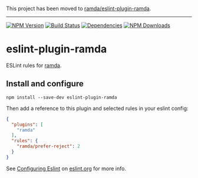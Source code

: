 This project has been moved to [ramda/eslint-plugin-ramda](https://github.com/ramda/eslint-plugin-ramda).


---------


[![NPM Version](https://img.shields.io/npm/v/eslint-plugin-ramda.svg?style=flat)](https://www.npmjs.org/package/eslint-plugin-ramda)
[![Build Status](https://img.shields.io/travis/lo1tuma/eslint-plugin-ramda/master.svg?style=flat)](https://travis-ci.org/lo1tuma/eslint-plugin-ramda)
[![Dependencies](http://img.shields.io/david/lo1tuma/eslint-plugin-ramda.svg?style=flat)](https://david-dm.org/lo1tuma/eslint-plugin-ramda)
[![NPM Downloads](https://img.shields.io/npm/dm/eslint-plugin-ramda.svg?style=flat)](https://www.npmjs.org/package/eslint-plugin-ramda)

# eslint-plugin-ramda

ESLint rules for [ramda](http://ramdajs.com).

## Install and configure

`npm install --save-dev eslint-plugin-ramda`

Then add a reference to this plugin and selected rules in your eslint config:

```json
{
  "plugins": [
    "ramda"
  ],
  "rules": {
    "ramda/prefer-reject": 2
  }
}
```

See [Configuring Eslint](http://eslint.org/docs/user-guide/configuring) on [eslint.org](http://eslint.org) for more info.
